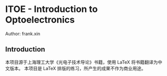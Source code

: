 # ITOE - Introduction to Optoelectronics

Author: frank.xin

## Introduction
本项目源于上海理工大学《光电子技术导论》书籍，使用 LaTeX 将书籍翻译为中文版本。
本项目是 LaTeX 排版的练习，所产生的成果不作为商业用途。 